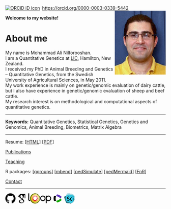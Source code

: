 <script async src="https://www.googletagmanager.com/gtag/js?id=G-28DM9J1LV8"></script>
<script>
  window.dataLayer = window.dataLayer || [];
  function gtag(){dataLayer.push(arguments);}
  gtag('js', new Date());

  gtag('config', 'G-28DM9J1LV8');
</script>
<div itemscope itemtype="https://schema.org/Person"><a itemprop="sameAs" content="https://orcid.org/0000-0003-0339-5442" href="https://orcid.org/0000-0003-0339-5442" target="orcid.widget" rel="me noopener noreferrer" style="vertical-align:top;"><img src="https://orcid.org/sites/default/files/images/orcid_16x16.png" style="width:1em;margin-right:.5em;" alt="ORCiD iD icon">https://orcid.org/0000-0003-0339-5442</a></div>

<img align="right" src="images/mohammad_nilforooshan.jpg">

**Welcome to my website!**

# About me

My name is Mohammad Ali Nilforooshan.  
I am a Quantitative Genetics at <a href="http://www.lic.co.nz/" target="_blank">LIC</a>, Hamilton, New Zealand.  
I received my PhD in Animal Breeding and Genetics &ndash; Quantitative Genetics, from the Swedish University of Agricultural Sciences, in May 2011.  
My work experience is mainly on genetic/genomic evaluation of dairy cattle, but I also have experience in genetic/genomic evaluation of sheep and beef cattle.  
My research interest is on methodological and computational aspects of quantitative genetics.

---

**Keywords:** Quantitative Genetics, Statistical Genetics, Genetics and Genomics, Animal Breeding, Biometrics, Matrix Algebra

---

Resume: [[HTML](resume.md)] [[PDF](resume.pdf)]

[Publications](publications.md)

[Teaching](teaching.md)

R packages: [[ggroups](https://cran.r-project.org/package=ggroups)] [[mbend](https://cran.r-project.org/package=mbend)] [[pedSimulate](https://cran.r-project.org/package=pedSimulate)] [[pedMermaid](https://cran.r-project.org/package=pedMermaid)] [[FnR](https://cran.r-project.org/package=FnR)]

[Contact](contact.md)

---

[![GitHub](images/githubicon.png "GitHub")](https://github.com/nilforooshan)
[![GoogleScholar](images/google-scholar-logo.png "GoogleScholar")](http://scholar.google.com/citations?hl=en&user=X7avTQgAAAAJ)
[![Loop](images/loop-logo.png "Loop")](https://loop.frontiersin.org/people/1161300/overview)
[![WEBofSCI](images/Web-of-Sci-logo.png "WofS")](https://www.webofscience.com/wos/author/record/GQH-1837-2022)
[![SciProfiles](images/sci-profiles-logo.png "SciProfiles")](https://sciprofiles.com/profile/manilforooshan)
